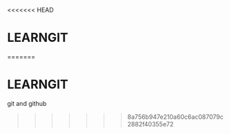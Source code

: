 <<<<<<< HEAD
 # LEARNGIT
=======
# LEARNGIT
git and github
>>>>>>> 8a756b947e210a60c6ac087079c2882f40355e72
